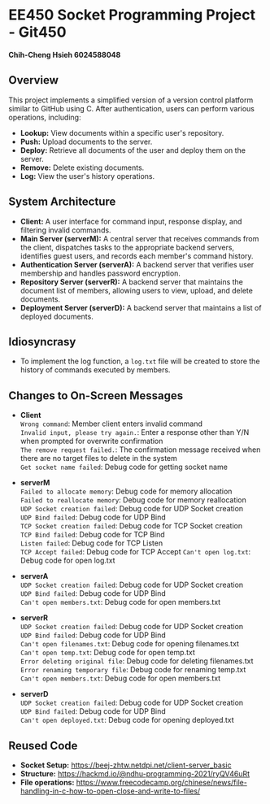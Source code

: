 # EE450 Socket Programming Project - Git450
**Chih-Cheng Hsieh 6024588048**

## Overview
This project implements a simplified version of a version control platform similar to GitHub using C. After authentication, users can perform various operations, including:

* **Lookup:** View documents within a specific user's repository.
* **Push:** Upload documents to the server.
* **Deploy:** Retrieve all documents of the user and deploy them on the server.
* **Remove:** Delete existing documents.
* **Log:** View the user's history operations.

## System Architecture
* **Client:** A user interface for command input, response display, and filtering invalid commands.
* **Main Server (serverM):** A central server that receives commands from the client, dispatches tasks to the appropriate backend servers, identifies guest users, and records each member's command history.
* **Authentication Server (serverA):** A backend server that verifies user membership and handles password encryption.
* **Repository Server (serverR):** A backend server that maintains the document list of members, allowing users to view, upload, and delete documents.
* **Deployment Server (serverD):** A backend server that maintains a list of deployed documents.

## Idiosyncrasy
* To implement the log function, a `log.txt` file will be created to store the history of commands executed by members.

## Changes to On-Screen Messages
* **Client**\
`Wrong command`: Member client enters invalid command\
`Invalid input, please try again.`: Enter a response other than Y/N when prompted for overwrite confirmation\
`The remove request failed.`: The confirmation message received when there are no target files to delete in the system\
`Get socket name failed`: Debug code for getting socket name

* **serverM**\
`Failed to allocate memory`: Debug code for memory allocation\
`Failed to reallocate memory`: Debug code for memory reallocation\
`UDP Socket creation failed`: Debug code for UDP Socket creation\
`UDP Bind failed`: Debug code for UDP Bind\
`TCP Socket creation failed`: Debug code for TCP Socket creation\
`TCP Bind failed`: Debug code for TCP Bind\
`Listen failed`: Debug code for TCP Listen\
`TCP Accept failed`: Debug code for TCP Accept
`Can't open log.txt`: Debug code for open log.txt

* **serverA**\
`UDP Socket creation failed`: Debug code for UDP Socket creation\
`UDP Bind failed`: Debug code for UDP Bind\
`Can't open members.txt`: Debug code for open members.txt

* **serverR**\
`UDP Socket creation failed`: Debug code for UDP Socket creation\
`UDP Bind failed`: Debug code for UDP Bind\
`Can't open filenames.txt`: Debug code for opening filenames.txt\
`Can't open temp.txt`: Debug code for open temp.txt\
`Error deleting original file`: Debug code for deleting filenames.txt\
`Error renaming temporary file`: Debug code for renaming temp.txt\
`Can't open members.txt`: Debug code for open members.txt

* **serverD**\
`UDP Socket creation failed`: Debug code for UDP Socket creation\
`UDP Bind failed`: Debug code for UDP Bind\
`Can't open deployed.txt`: Debug code for opening deployed.txt

## Reused Code
* **Socket Setup:** https://beej-zhtw.netdpi.net/client-server_basic
* **Structure:** https://hackmd.io/@ndhu-programming-2021/ryQV46uRt
* **File operations:** https://www.freecodecamp.org/chinese/news/file-handling-in-c-how-to-open-close-and-write-to-files/
